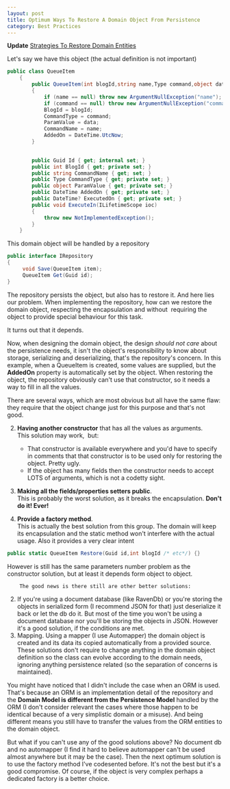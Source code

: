 ```yaml
---
layout: post
title: Optimum Ways To Restore A Domain Object From Persistence
category: Best Practices
---
```


**Update** [Strategies To Restore Domain Entities ](http://www.sapiensworks.com/blog/post/2014/05/17/Strategies-To-Restore-Domain-Entities-.aspx)

 Let's say we have this object (the actual definition is not important)

  
```csharp
public class QueueItem
    {    
        public QueueItem(int blogId,string name,Type command,object data)
        {
            if (name == null) throw new ArgumentNullException("name");
            if (command == null) throw new ArgumentNullException("command");
            BlogId = blogId;
            CommandType = command;
            ParamValue = data;
            CommandName = name;
            AddedOn = DateTime.UtcNow;
        }

      
        public Guid Id { get; internal set; }
        public int BlogId { get; private set; }
        public string CommandName { get; set; }
        public Type CommandType { get; private set; }
        public object ParamValue { get; private set; }
        public DateTime AddedOn { get; private set; }
        public DateTime? ExecutedOn { get; private set; }
        public void ExecuteIn(ILifetimeScope ioc)
        {
            throw new NotImplementedException();
        }
    }
```
  This domain object will be handled by a repository

  
```csharp
public interface IRepository
{
     void Save(QueueItem item);
     QueueItem Get(Guid id);
}
```
  The repository persists the object, but also has to restore it. And here lies our problem. When implementing the repository, how can we restore the domain object, respecting the encapsulation and without  requiring the object to provide special behaviour for this task.

 It turns out that it depends.

 Now, when designing the domain object, the design _should not care_ about the persistence needs, it isn't the object's responsibility to know about storage, serializing and deserializing, that's the repository's concern. In this example, when a QueueItem is created, some values are supplied, but the **AddedOn** property is automatically set by the object. When restoring the object, the repository obviously can't use that constructor, so it needs a way to fill in all the values.

 There are several ways, which are most obvious but all have the same flaw: they require that the object change just for this purpose and that's not good.

  
  2. **Having another constructor** that has all the values as arguments.  
     This solution may work,  but:  
       
       * That constructor is available everywhere and you'd have to specify in comments that that constructor is to be used only for restoring the object. Pretty ugly. 
       * If the object has many fields then the constructor needs to accept LOTS of arguments, which is not a codetty sight.   
  4. **Making all the fields/properties setters public**.   
     This is probably the worst solution, as it breaks the encapsulation. **Don't do it! Ever!** 
  6. **Provide a factory method**.  
     This is actually the best solution from this group. The domain will keep its encapsulation and the static method won't interfere with the actual usage. Also it provides a very clear intent  
       
```csharp
public static QueueItem Restore(Guid id,int blogId /* etc*/) {}
```
  However is still has the same parameters number problem as the constructor solution, but at least it depends form object to object.
     
        The good news is there still are other better solutions:

  
  2. If you're using a document database (like RavenDb) or you're storing the objects in serialized form (I recommend JSON for that) just deserialize it back or let the db do it. But most of the time you won't be using a document database nor you'll be storing the objects in JSON. However it's a good solution, if the conditions are met. 
  4. Mapping. Using a mapper (I use Automapper) the domain object is created and its data its copied automatically from a provided source.  These solutions don't require to change anything in the domain object definition so the class can evolve according to the domain needs, ignoring anything persistence related (so the separation of concerns is maintained).

 You might have noticed that I didn't include the case when an ORM is used. That's because an ORM is an implementation detail of the repository and the **Domain Model is different from the Persistence Model** handled by the ORM (I don't consider relevant the cases where those happen to be identical because of a very simplistic domain or a misuse). And being different means you still have to transfer the values from the ORM entities to the domain object.

 But what if you can't use any of the good solutions above? No document db and no automapper (I find it hard to believe automapper can't be used almost anywhere but it may be the case). Then the next optimum solution is to use the factory method I've codesented before. It's not the best but it's a good compromise. Of course, if the object is very complex perhaps a dedicated factory is a better choice.


